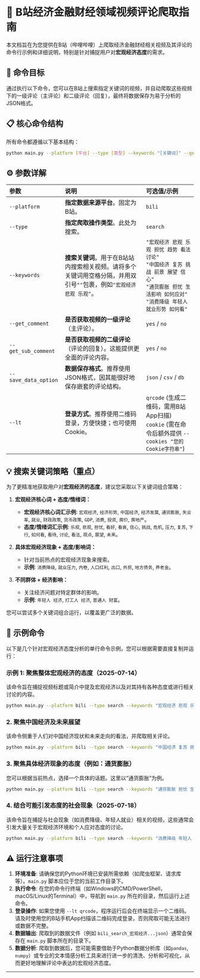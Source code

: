 # 📝 B站经济金融财经领域视频评论爬取指南

本文档旨在为您提供在B站（哔哩哔哩）上爬取经济金融财经相关视频及其评论的命令行示例和详细说明，特别是针对捕捉用户对**宏观经济态度**的需求。

## 🎯 命令目标

通过执行以下命令，您可以在B站上搜索指定关键词的视频，并自动爬取这些视频下的一级评论（主评论）和二级评论（回复），最终将数据保存为易于分析的JSON格式。

## 📋 核心命令结构

所有命令都遵循以下基本结构：

```bash
python main.py --platform [平台] --type [类型] --keywords "[关键词]" --get_comment [是否获取评论] --get_sub_comment [是否获取二级评论] --save_data_option [保存格式] --lt [登录方式]
```

## ⚙️ 参数详解

| 参数                     | 说明                                                         | 可选值/示例                                                  |
| :----------------------- | :----------------------------------------------------------- | :----------------------------------------------------------- |
| `--platform`             | **指定数据来源平台**。固定为B站。                            | `bili`                                                       |
| `--type`                 | **指定爬取操作类型**。此处为搜索。                           | `search`                                                     |
| `--keywords`             | **搜索关键词**。用于在B站站内搜索相关视频。请将多个关键词用空格分隔，并用双引号`""`包裹，例如`"宏观经济 悲观 乐观"`。 | `"宏观经济 悲观 乐观 担忧 趋势 看法 讨论"`<br/>`"中国经济 复苏 挑战 前景 展望 信心"`<br/>`"通货膨胀 担忧 生活影响 如何应对"`<br/>`"消费降级 年轻人 就业形势 如何看"` |
| `--get_comment`          | **是否获取视频的一级评论**（主评论）。                       | `yes` / `no`                                                 |
| `--get_sub_comment`      | **是否获取视频的二级评论**（评论的回复）。这能提供更全面的评论内容。 | `yes` / `no`                                                 |
| `--save_data_option`     | **数据保存格式**。推荐使用JSON格式，因其能很好地保存嵌套的评论结构。 | `json` / `csv` / `db`                                        |
| `--lt`                   | **登录方式**。推荐使用二维码登录，方便快捷；也可使用Cookie。 | `qrcode` (生成二维码，需用B站App扫描)<br/>`cookie` (需在命令后额外提供 `--cookies "您的Cookie字符串"`) |

## 💡 搜索关键词策略（重点）

为了更精准地获取用户对**宏观经济的态度**，建议您采取以下关键词组合策略：

1. **宏观经济核心词 + 态度/情绪词：**
    * **宏观经济核心词汇示例**: `宏观经济`, `经济形势`, `中国经济`, `经济发展`, `通货膨胀`, `失业率`, `就业`, `财政政策`, `货币政策`, `GDP`, `消费`, `投资`, `房价`, `房地产`。
    * **态度/情绪词汇示例**: `乐观`, `悲观`, `担忧`, `看好`, `看衰`, `信心`, `挑战`, `危机`, `压力`, `复苏`, `下行`, `如何看`, `看待`, `讨论`, `看法`, `观点`, `展望`, `未来`。

2. **具体宏观经济现象 + 态度/影响词：**
    * 针对当前热点的宏观经济现象来搜索。
    * **示例**: `消费降级`, `就业压力`, `内卷`, `人口红利`, `出口`, `外贸`, `地方债务`, `养老金`。

3. **不同群体 + 经济影响：**
    * 关注经济问题对特定群体的影响。
    * **示例**: `年轻人 经济`, `打工人 经济`, `普通人 财富`。

您可以尝试多个关键词组合运行，以覆盖更广泛的数据。

## 🎯 示例命令

以下是几个针对宏观经济态度分析的单行命令示例，您可以根据需要直接复制并运行：

### 示例 1: 聚焦整体宏观经济的态度（2025-07-14）

该命令旨在捕捉视频标题或简介中提及宏观经济以及对其持有各种态度或进行相关讨论的内容。

```bash
python main.py --platform bili --type search --keywords "宏观经济 悲观 乐观 担忧 趋势 看法 讨论" --get_comment yes --get_sub_comment yes --save_data_option json --lt qrcode
```

### 2. 聚焦中国经济及未来展望

该命令侧重于人们对中国经济现状和未来走向的看法，并爬取相关评论。

```bash
python main.py --platform bili --type search --keywords "中国经济 复苏 挑战 前景 展望 信心" --get_comment yes --get_sub_comment yes --save_data_option json --lt qrcode
```

### 3. 聚焦具体经济现象的态度（例如：通货膨胀）

您可以根据当前热点，选择一个具体的话题。这里以“通货膨胀”为例。

```bash
python main.py --platform bili --type search --keywords "通货膨胀 担忧 生活影响 如何应对" --get_comment yes --get_sub_comment yes --save_data_option json --lt qrcode
```

### 4. 结合可能引发态度的社会现象（2025-07-18）

该命令旨在捕捉与社会现象（如消费降级、年轻人就业）相关的视频，这些通常会引发大量关于宏观经济环境和个人应对态度的讨论。

```bash
python main.py --platform bili --type search --keywords "消费降级 年轻人 就业形势 如何看" --get_comment yes --get_sub_comment yes --save_data_option json --lt qrcode
```

## ⚠️ 运行注意事项

1. **环境准备**: 请确保您的Python环境已安装所需依赖（如爬虫框架、请求库等）。`main.py` 脚本应位于您的当前工作目录下。
2. **执行命令**: 在您的命令行终端（如Windows的CMD/PowerShell，macOS/Linux的Terminal）中，导航到 `main.py` 所在的目录，然后运行上述命令。
3. **登录操作**: 如果您使用 `--lt qrcode`，程序运行后会在终端显示一个二维码。请及时使用您的B站手机App扫描该二维码完成登录，否则爬取可能无法进行或数据不完整。
4. **数据输出**: 爬取到的数据文件（例如 `bili_search_宏观经济...json`）通常会保存在 `main.py` 脚本所在的目录下。
5. **数据分析**: 爬取到数据后，您可能需要借助于Python数据分析库（如`pandas`, `numpy`）或专业的文本情感分析工具来进行进一步的清洗、分析和可视化，从而更好地理解评论中表达的宏观经济态度。

---
